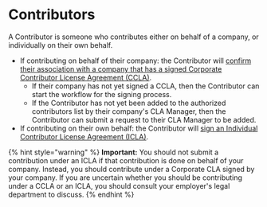 # Contributors

A Contributor is someone who contributes either on behalf of a company, or individually on their own behalf.

* If contributing on behalf of their company: the Cont​ributor will [confirm their association with a company that has a signed Corporate Contributor License Agreement (CCLA)](broken-reference).
  * If their company has not yet signed a CCLA, then the Contributor can start the workflow for the signing process.
  * If the Contributor has not yet been added to the authorized contributors list by their company's CLA Manager, then the Contributor can submit a request to their CLA Manager to be added.
* If contributing on their own behalf: the Contributor will ​[sign an Individual Contributor License Agreement (ICLA)](broken-reference).

{% hint style="warning" %}
**Important:** You should not submit a contribution under an ICLA if that contribution is done on behalf of your company. Instead, you should contribute under a Corporate CLA signed by your company. If you are uncertain whether you should be contributing under a CCLA or an ICLA, you should consult your employer's legal department to discuss.
{% endhint %}
